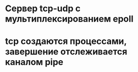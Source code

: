  #	Сервер tcp-udp с мультиплексированием epoll
 #	tcp создаются процессами, завершение отслеживается каналом pipe
